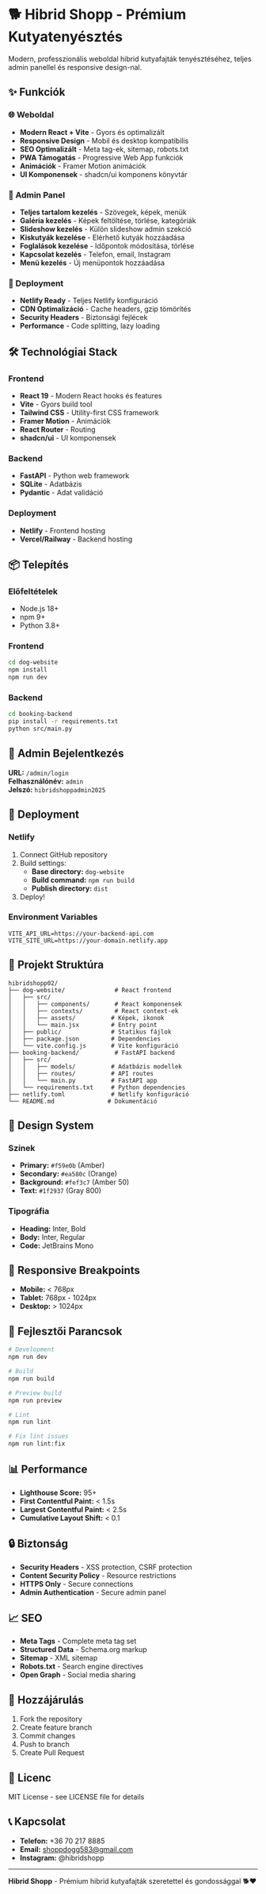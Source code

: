 # 🐕 Hibrid Shopp - Prémium Kutyatenyésztés

Modern, professzionális weboldal hibrid kutyafajták tenyésztéséhez, teljes admin panellel és responsive design-nal.

## ✨ Funkciók

### 🌐 Weboldal
- **Modern React + Vite** - Gyors és optimalizált
- **Responsive Design** - Mobil és desktop kompatibilis
- **SEO Optimalizált** - Meta tag-ek, sitemap, robots.txt
- **PWA Támogatás** - Progressive Web App funkciók
- **Animációk** - Framer Motion animációk
- **UI Komponensek** - shadcn/ui komponens könyvtár

### 🔧 Admin Panel
- **Teljes tartalom kezelés** - Szövegek, képek, menük
- **Galéria kezelés** - Képek feltöltése, törlése, kategóriák
- **Slideshow kezelés** - Külön slideshow admin szekció
- **Kiskutyák kezelése** - Elérhető kutyák hozzáadása
- **Foglalások kezelése** - Időpontok módosítása, törlése
- **Kapcsolat kezelés** - Telefon, email, Instagram
- **Menü kezelés** - Új menüpontok hozzáadása

### 🚀 Deployment
- **Netlify Ready** - Teljes Netlify konfiguráció
- **CDN Optimalizáció** - Cache headers, gzip tömörítés
- **Security Headers** - Biztonsági fejlécek
- **Performance** - Code splitting, lazy loading

## 🛠️ Technológiai Stack

### Frontend
- **React 19** - Modern React hooks és features
- **Vite** - Gyors build tool
- **Tailwind CSS** - Utility-first CSS framework
- **Framer Motion** - Animációk
- **React Router** - Routing
- **shadcn/ui** - UI komponensek

### Backend
- **FastAPI** - Python web framework
- **SQLite** - Adatbázis
- **Pydantic** - Adat validáció

### Deployment
- **Netlify** - Frontend hosting
- **Vercel/Railway** - Backend hosting

## 📦 Telepítés

### Előfeltételek
- Node.js 18+
- npm 9+
- Python 3.8+

### Frontend
```bash
cd dog-website
npm install
npm run dev
```

### Backend
```bash
cd booking-backend
pip install -r requirements.txt
python src/main.py
```

## 🔐 Admin Bejelentkezés

**URL:** `/admin/login`  
**Felhasználónév:** `admin`  
**Jelszó:** `hibridshoppadmin2025`

## 🚀 Deployment

### Netlify
1. Connect GitHub repository
2. Build settings:
   - **Base directory:** `dog-website`
   - **Build command:** `npm run build`
   - **Publish directory:** `dist`
3. Deploy!

### Environment Variables
```env
VITE_API_URL=https://your-backend-api.com
VITE_SITE_URL=https://your-domain.netlify.app
```

## 📁 Projekt Struktúra

```
hibridshopp02/
├── dog-website/              # React frontend
│   ├── src/
│   │   ├── components/       # React komponensek
│   │   ├── contexts/         # React context-ek
│   │   ├── assets/          # Képek, ikonok
│   │   └── main.jsx         # Entry point
│   ├── public/              # Statikus fájlok
│   ├── package.json         # Dependencies
│   └── vite.config.js       # Vite konfiguráció
├── booking-backend/          # FastAPI backend
│   ├── src/
│   │   ├── models/          # Adatbázis modellek
│   │   ├── routes/          # API routes
│   │   └── main.py          # FastAPI app
│   └── requirements.txt     # Python dependencies
├── netlify.toml             # Netlify konfiguráció
└── README.md               # Dokumentáció
```

## 🎨 Design System

### Színek
- **Primary:** `#f59e0b` (Amber)
- **Secondary:** `#ea580c` (Orange)
- **Background:** `#fef3c7` (Amber 50)
- **Text:** `#1f2937` (Gray 800)

### Tipográfia
- **Heading:** Inter, Bold
- **Body:** Inter, Regular
- **Code:** JetBrains Mono

## 📱 Responsive Breakpoints

- **Mobile:** < 768px
- **Tablet:** 768px - 1024px
- **Desktop:** > 1024px

## 🔧 Fejlesztői Parancsok

```bash
# Development
npm run dev

# Build
npm run build

# Preview build
npm run preview

# Lint
npm run lint

# Fix lint issues
npm run lint:fix
```

## 📊 Performance

- **Lighthouse Score:** 95+
- **First Contentful Paint:** < 1.5s
- **Largest Contentful Paint:** < 2.5s
- **Cumulative Layout Shift:** < 0.1

## 🔒 Biztonság

- **Security Headers** - XSS protection, CSRF protection
- **Content Security Policy** - Resource restrictions
- **HTTPS Only** - Secure connections
- **Admin Authentication** - Secure admin panel

## 📈 SEO

- **Meta Tags** - Complete meta tag set
- **Structured Data** - Schema.org markup
- **Sitemap** - XML sitemap
- **Robots.txt** - Search engine directives
- **Open Graph** - Social media sharing

## 🤝 Hozzájárulás

1. Fork the repository
2. Create feature branch
3. Commit changes
4. Push to branch
5. Create Pull Request

## 📄 Licenc

MIT License - see LICENSE file for details

## 📞 Kapcsolat

- **Telefon:** +36 70 217 8885
- **Email:** shoppdogg583@gmail.com
- **Instagram:** @hibridshopp

---

**Hibrid Shopp** - Prémium hibrid kutyafajták szeretettel és gondossággal 🐕❤️ 